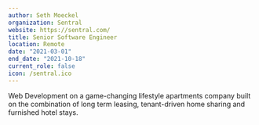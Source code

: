 ```yaml
---
author: Seth Moeckel
organization: Sentral
website: https://sentral.com/
title: Senior Software Engineer
location: Remote
date: "2021-03-01"
end_date: "2021-10-18"
current_role: false
icon: /sentral.ico
---
```


Web Development on a game-changing lifestyle apartments company built on the combination of long term leasing, tenant-driven home sharing and furnished  hotel stays.